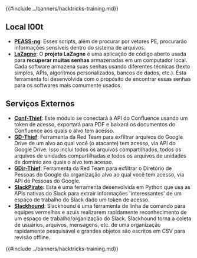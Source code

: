 {{#include ../banners/hacktricks-training.md}}

## **Local l00t**

- [**PEASS-ng**](https://github.com/carlospolop/PEASS-ng): Esses scripts, além de procurar por vetores PE, procurarão informações sensíveis dentro do sistema de arquivos.
- [**LaZagne**](https://github.com/AlessandroZ/LaZagne): O **projeto LaZagne** é uma aplicação de código aberto usada para **recuperar muitas senhas** armazenadas em um computador local. Cada software armazena suas senhas usando diferentes técnicas (texto simples, APIs, algoritmos personalizados, bancos de dados, etc.). Esta ferramenta foi desenvolvida com o propósito de encontrar essas senhas para os softwares mais comumente usados.

## **Serviços Externos**

- [**Conf-Thief**](https://github.com/antman1p/Conf-Thief): Este módulo se conectará à API do Confluence usando um token de acesso, exportará para PDF e baixará os documentos do Confluence aos quais o alvo tem acesso.
- [**GD-Thief**](https://github.com/antman1p/GD-Thief): Ferramenta da Red Team para exfiltrar arquivos do Google Drive de um alvo ao qual você (o atacante) tem acesso, via API do Google Drive. Isso inclui todos os arquivos compartilhados, todos os arquivos de unidades compartilhadas e todos os arquivos de unidades de domínio aos quais o alvo tem acesso.
- [**GDir-Thief**](https://github.com/antman1p/GDir-Thief): Ferramenta da Red Team para exfiltrar o Diretório de Pessoas do Google da organização alvo ao qual você tem acesso, via API de Pessoas do Google.
- [**SlackPirate**](https://github.com/emtunc/SlackPirate)**:** Esta é uma ferramenta desenvolvida em Python que usa as APIs nativas do Slack para extrair informações 'interessantes' de um espaço de trabalho do Slack dado um token de acesso.
- [**Slackhound**](https://github.com/BojackThePillager/Slackhound): Slackhound é uma ferramenta de linha de comando para equipes vermelhas e azuis realizarem rapidamente reconhecimento de um espaço de trabalho/organização do Slack. Slackhound torna a coleta de usuários, arquivos, mensagens, etc. de uma organização rapidamente pesquisável e grandes objetos são escritos em CSV para revisão offline.

{{#include ../banners/hacktricks-training.md}}

